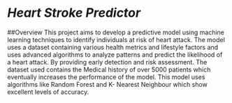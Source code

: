 # *Heart Stroke Predictor*
##Overview
This project aims to develop a predictive model using machine learning techniques to identify individuals at risk of heart attack. The model uses a dataset containing various health metrics and lifestyle factors and uses advanced algorithms to analyze patterns and predict the likelihood of a heart attack. By providing early detection and risk assessment.
The dataset used contains the Medical history of over 5000 patients which eventually increases the performance of the model.
This model uses algorithms like Random Forest and K- Nearest Neighbour which show excellent levels of accuracy.
